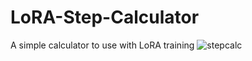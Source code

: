 # LoRA-Step-Calculator
A simple calculator to use with LoRA training
![stepcalc](https://github.com/Rajdarn/LoRA-Step-Calculator/assets/71663616/2ccaad28-f26b-4340-a319-5be0244633c5)
